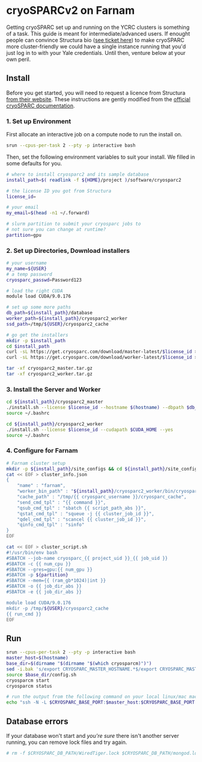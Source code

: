 # cryoSPARCv2 on Farnam

Getting cryoSPARC set up and running on the YCRC clusters is something of a task. This guide is meant for intermediate/advanced users. If enought people can convince Structura bio ([see ticket here](https://discuss.cryosparc.com/t/external-authentication-methods/2736)) to make cryoSPARC more cluster-friendly we could have a single instance running that you'd just log in to with your Yale credentials. Until then, venture below at your own peril.

## Install

Before you get started, you will need to request a licence from Structura [from their website](https://cryosparc.com/download/). These instructions are gently modified from the [official cryoSPARC documentation](https://cryosparc.com/docs/reference/install/). 

### 1. Set up Environment

First allocate an interactive job on a compute node to run the install on. 

``` bash
srun --cpus-per-task 2 --pty -p interactive bash
```

Then, set the following environment variables to suit your install. We filled in some defaults for you.

``` bash
# where to install cryosparc2 and its sample database
install_path=$( readlink -f ${HOME}/project )/software/cryosparc2

# the license ID you got from Structura
license_id=

# your email
my_email=$(head -n1 ~/.forward)

# slurm partition to submit your cryosparc jobs to
# not sure you can change at runtime?
partition=gpu
```

### 2. Set up Directories, Download installers

``` bash
# your username
my_name=${USER}
# a temp password
cryosparc_passwd=Password123

# load the right CUDA
module load CUDA/9.0.176

# set up some more paths
db_path=${install_path}/database
worker_path=${install_path}/cryosparc2_worker
ssd_path=/tmp/${USER}/cryosparc2_cache

# go get the installers
mkdir -p $install_path
cd $install_path
curl -sL https://get.cryosparc.com/download/master-latest/$license_id > cryosparc2_master.tar.gz
curl -sL https://get.cryosparc.com/download/worker-latest/$license_id > cryosparc2_worker.tar.gz

tar -xf cryosparc2_master.tar.gz
tar -xf cryosparc2_worker.tar.gz
```

### 3. Install the Server and Worker

``` bash
cd ${install_path}/cryosparc2_master
./install.sh --license $license_id --hostname $(hostname) --dbpath $db_path --yes
source ~/.bashrc

cd ${install_path}/cryosparc2_worker
./install.sh --license $license_id --cudapath $CUDA_HOME --yes
source ~/.bashrc
```

### 4. Configure for Farnam
``` bash
# Farnam cluster setup
mkdir -p ${install_path}/site_configs && cd ${install_path}/site_configs
cat << EOF > cluster_info.json
{
    "name" : "farnam",
    "worker_bin_path" : "${install_path}/cryosparc2_worker/bin/cryosparcw",
    "cache_path" : "/tmp/{{ cryosparc_username }}/cryosparc_cache",
    "send_cmd_tpl" : "{{ command }}",
    "qsub_cmd_tpl" : "sbatch {{ script_path_abs }}",
    "qstat_cmd_tpl" : "squeue -j {{ cluster_job_id }}",
    "qdel_cmd_tpl" : "scancel {{ cluster_job_id }}",
    "qinfo_cmd_tpl" : "sinfo"
}
EOF

cat << EOF > cluster_script.sh
#!/usr/bin/env bash
#SBATCH --job-name cryosparc_{{ project_uid }}_{{ job_uid }}
#SBATCH -c {{ num_cpu }}
#SBATCH --gres=gpu:{{ num_gpu }}
#SBATCH -p ${partition}
#SBATCH --mem={{ (ram_gb*1024)|int }}
#SBATCH -o {{ job_dir_abs }}
#SBATCH -e {{ job_dir_abs }}

module load CUDA/9.0.176
mkdir -p /tmp/${USER}/cryosparc2_cache
{{ run_cmd }}
EOF
```

## Run

``` bash
srun --cpus-per-task 2 --pty -p interactive bash
master_host=$(hostname)
base_dir=$(dirname "$(dirname "$(which cryosparcm)")")
sed -i.bak 's/export CRYOSPARC_MASTER_HOSTNAME.*$/export CRYOSPARC_MASTER_HOSTNAME=\"'"$master_host"'\"/g' $base_dir/config.sh
source $base_dir/config.sh
cryosparcm start
cryosparcm status

# run the output from the following command on your local linux/mac machine
echo "ssh -N -L $CRYOSPARC_BASE_PORT:$master_host:$CRYOSPARC_BASE_PORT $USER@farnam.hpc.yale.edu"
```

## Database errors

If your database won't start and *_you're sure_* there isn't another server running, you can remove lock files and try again.

``` bash
# rm -f $CRYOSPARC_DB_PATH/WiredTiger.lock $CRYOSPARC_DB_PATH/mongod.lock
```